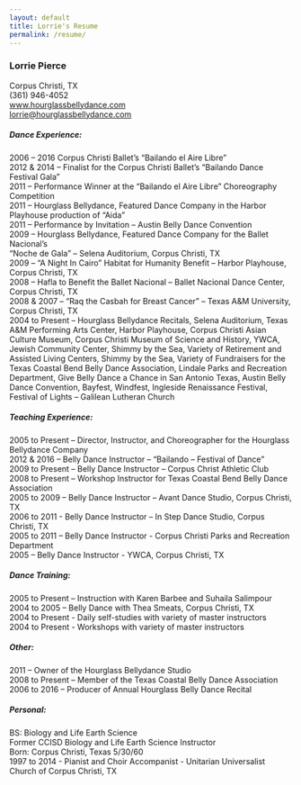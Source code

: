 ```yaml
---
layout: default
title: Lorrie's Resume
permalink: /resume/
---
```



### Lorrie Pierce
Corpus Christi, TX <br />
(361) 946-4052 <br />
www.hourglassbellydance.com <br />
lorrie@hourglassbellydance.com

##### Dance Experience:

2006 – 2016 Corpus Christi Ballet’s “Bailando el Aire Libre” <br />
2012 & 2014 – Finalist for the Corpus Christi Ballet’s “Bailando Dance Festival Gala” <br />
2011 – Performance Winner at the “Bailando el Aire Libre” Choreography Competition <br />
2011 – Hourglass Bellydance, Featured Dance Company in the Harbor Playhouse production of “Aida” <br />
2011 – Performance by Invitation – Austin Belly Dance Convention <br />
2009 – Hourglass Bellydance, Featured Dance Company for the Ballet Nacional’s <br />
“Noche de Gala” – Selena Auditorium, Corpus Christi, TX <br />
2009 – “A Night In Cairo” Habitat for Humanity Benefit – Harbor Playhouse, Corpus Christi, TX <br />
2008 – Hafla to Benefit the Ballet Nacional – Ballet Nacional Dance Center, Corpus Christi, TX <br />
2008 & 2007 – “Raq the Casbah for Breast Cancer” – Texas A&M University, Corpus Christi, TX <br />
2004 to Present – Hourglass Bellydance Recitals, Selena Auditorium, Texas A&M Performing Arts Center, Harbor Playhouse, Corpus Christi Asian Culture Museum, Corpus Christi Museum of Science and History, YWCA, Jewish Community Center, Shimmy by the Sea, Variety of Retirement and Assisted Living Centers, Shimmy by the Sea, Variety of Fundraisers for the Texas Coastal Bend Belly Dance Association, Lindale Parks and Recreation Department, Give Belly Dance a Chance in San Antonio Texas, Austin Belly Dance Convention, Bayfest, Windfest, Ingleside Renaissance Festival, Festival of Lights – Galilean Lutheran Church <br />

##### Teaching Experience:

2005 to Present – Director, Instructor, and Choreographer for the Hourglass Bellydance Company <br />
2012 & 2016 – Belly Dance Instructor – “Bailando – Festival of Dance” <br />
2009 to Present – Belly Dance Instructor – Corpus Christ Athletic Club <br />
2008 to Present – Workshop Instructor for Texas Coastal Bend Belly Dance Association <br />
2005 to 2009 – Belly Dance Instructor – Avant Dance Studio, Corpus Christi, TX <br />
2006 to 2011 - Belly Dance Instructor – In Step Dance Studio, Corpus Christi, TX <br />
2005 to 2011 – Belly Dance Instructor - Corpus Christi Parks and Recreation Department <br />
2005 – Belly Dance Instructor - YWCA, Corpus Christi, TX

##### Dance Training:

2005 to Present – Instruction with Karen Barbee and Suhaila Salimpour <br />
2004 to 2005 – Belly Dance with Thea Smeats, Corpus Christi, TX <br />
2004 to Present - Daily self-studies with variety of master instructors <br />
2004 to Present - Workshops with variety of master instructors <br />

##### Other:

2011 – Owner of the Hourglass Bellydance Studio <br />
2008 to Present – Member of the Texas Coastal Belly Dance Association <br />
2006 to 2016 – Producer of Annual Hourglass Belly Dance Recital <br />

##### Personal:

BS: Biology and Life Earth Science <br />
Former CCISD Biology and Life Earth Science Instructor <br />
Born: Corpus Christi, Texas 5/30/60 <br />
1997 to 2014 - Pianist and Choir Accompanist - Unitarian Universalist Church of Corpus Christi, TX
